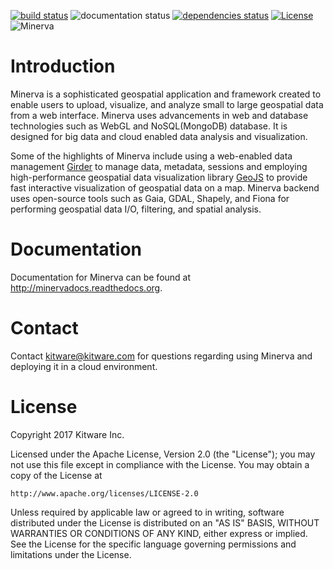 [![build status](https://travis-ci.org/Kitware/minerva.png?branch=master)](https://travis-ci.org/Kitware/minerva)
![documentation status](http://readthedocs.org/projects/minervadocs/badge/?version=latest)
[![dependencies status](https://david-dm.org/kitware/minerva/status.svg)](https://david-dm.org/kitware/minerva)
[![License](https://img.shields.io/badge/License-Apache%202.0-blue.svg)](https://opensource.org/licenses/Apache-2.0)
![Minerva](http://kitware.github.io/minerva/media/minerva.png)

Introduction
============
Minerva is a sophisticated geospatial application and framework created to enable users to upload, visualize, and analyze small to large geospatial data from a web interface. Minerva uses advancements in web and database technologies such as WebGL and  NoSQL(MongoDB) database. It is designed for big data and cloud enabled data analysis and visualization.

Some of the highlights of Minerva include using a web-enabled data management [Girder](http://www.github.com/Girder/girder) to manage data, metadata, sessions and employing high-performance geospatial data visualization library [GeoJS](http://www.github.com/OpenGeoscience/geojs)
to provide fast interactive visualization of geospatial data on a map. Minerva backend uses open-source tools such as Gaia, GDAL, Shapely, and Fiona for performing geospatial data I/O, filtering, and spatial analysis.

Documentation
=============
Documentation for Minerva can be found at http://minervadocs.readthedocs.org.


Contact
=======
Contact kitware@kitware.com for questions regarding using Minerva and deploying it in
a cloud environment.


License
=======
Copyright 2017 Kitware Inc.

Licensed under the Apache License, Version 2.0 (the "License"); you may not use this file except in compliance with the License. You may obtain a copy of the License at

    http://www.apache.org/licenses/LICENSE-2.0

Unless required by applicable law or agreed to in writing, software distributed under the License is distributed on an "AS IS" BASIS, WITHOUT WARRANTIES OR CONDITIONS OF ANY KIND, either express or implied. See the License for the specific language governing permissions and limitations under the License.
